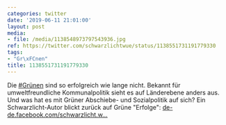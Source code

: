 ```yaml
---
categories: twitter
date: '2019-06-11 21:01:00'
layout: post
media:
- file: /media/1138548973797543936.jpg
ref: https://twitter.com/schwarzlichtwue/status/1138551731191779330
tags:
- "Gr\xFCnen"
title: 1138551731191779330
---
```

Die [#Grünen](/t/grünen) sind so erfolgreich wie lange nicht. Bekannt für umweltfreundliche Kommunalpolitik sieht es auf Länderebene anders aus. Und was hat es mit Grüner Abschiebe- und Sozialpolitik auf sich? Ein Schwarzlicht-Autor blickt zurück auf Grüne "Erfolge": [de-de.facebook.com/schwarzlicht.w…](https://de-de.facebook.com/schwarzlicht.wue/posts/588335834907794)  